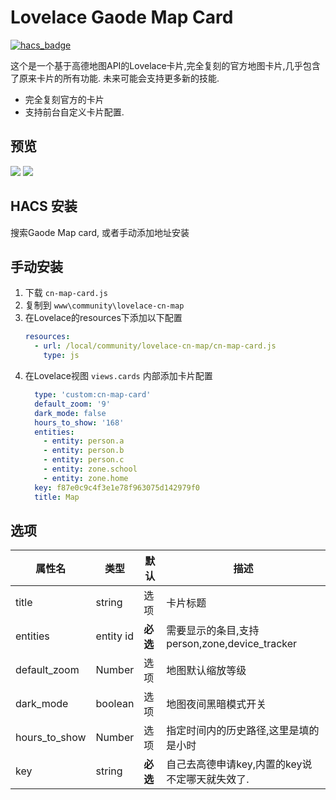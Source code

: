 <!--
 * @Author        : fineemb
 * @Github        : https://github.com/fineemb
 * @Description   : 
 * @Date          : 2020-02-16 22:33:53
 * @LastEditors   : fineemb
 * @LastEditTime  : 2020-04-29 18:33:31
 -->

# Lovelace Gaode Map Card

[![hacs_badge](https://img.shields.io/badge/HACS-Default-orange.svg)](https://github.com/custom-components/hacs)

这个是一个基于高德地图API的Lovelace卡片,完全复刻的官方地图卡片,几乎包含了原来卡片的所有功能. 未来可能会支持更多新的技能.

+ 完全复刻官方的卡片
+ 支持前台自定义卡片配置.

## 预览
![](https://iobroker-1255708240.cos.ap-hongkong.myqcloud.com/original/2X/6/67bd320a6d0f3f7442c94df865d0dfafdb506291.png)
![](https://iobroker-1255708240.cos.ap-hongkong.myqcloud.com/original/2X/c/c38c535b7e5573e12f2f1c2a4746ea5875d4e202.png)

## HACS 安装
搜索Gaode Map card, 或者手动添加地址安装
## 手动安装
1. 下载 `cn-map-card.js`
1. 复制到 `www\community\lovelace-cn-map`
1. 在Lovelace的resources下添加以下配置
    ``` yaml
    resources:
      - url: /local/community/lovelace-cn-map/cn-map-card.js
        type: js
    ```
1. 在Lovelace视图 `views.cards` 内部添加卡片配置
    ```yaml
      type: 'custom:cn-map-card'
      default_zoom: '9'
      dark_mode: false
      hours_to_show: '168'
      entities:
        - entity: person.a
        - entity: person.b
        - entity: person.c
        - entity: zone.school
        - entity: zone.home
      key: f87e0c9c4f3e1e78f963075d142979f0
      title: Map
    ```

## 选项

| 属性名 | 类型 | 默认 | 描述
| ---- | ---- | ------- | -----------
| title | string | 选项 | 卡片标题
| entities | entity id | **必选** | 需要显示的条目,支持person,zone,device_tracker
| default_zoom | Number | 选项 | 地图默认缩放等级
| dark_mode | boolean | 选项 | 地图夜间黑暗模式开关
| hours_to_show | Number | 选项 | 指定时间内的历史路径,这里是填的是小时
| key | string | **必选** | 自己去高德申请key,内置的key说不定哪天就失效了.




